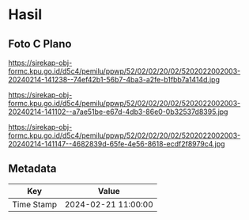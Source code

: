 # Hasil

## Foto C Plano

https://sirekap-obj-formc.kpu.go.id/d5c4/pemilu/ppwp/52/02/02/20/02/5202022002003-20240214-141238--74ef42b1-56b7-4ba3-a2fe-b1fbb7a1414d.jpg

https://sirekap-obj-formc.kpu.go.id/d5c4/pemilu/ppwp/52/02/02/20/02/5202022002003-20240214-141102--a7ae51be-e67d-4db3-86e0-0b32537d8395.jpg

https://sirekap-obj-formc.kpu.go.id/d5c4/pemilu/ppwp/52/02/02/20/02/5202022002003-20240214-141147--4682839d-65fe-4e56-8618-ecdf2f8979c4.jpg


## Metadata

| Key        | Value               |
| ---------- | ------------------- |
| Time Stamp | 2024-02-21 11:00:00 |



